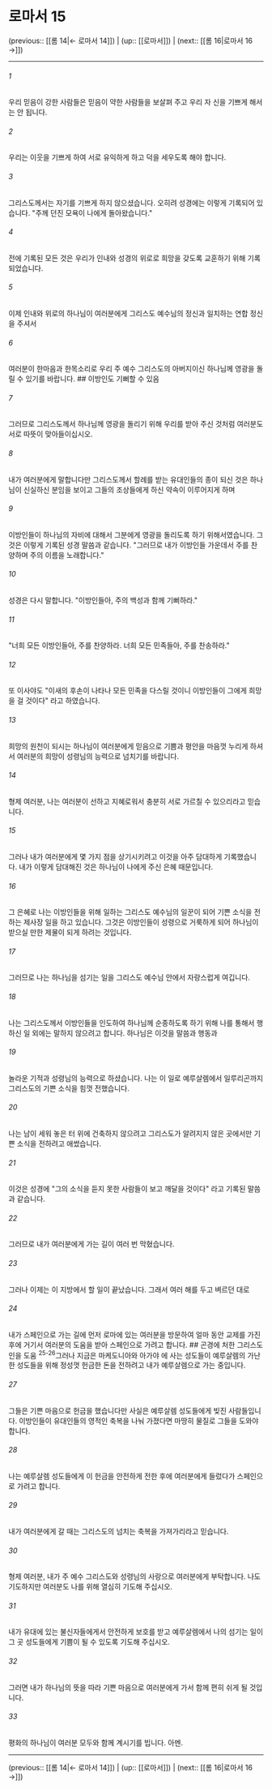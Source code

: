 # 로마서 15

(previous:: [[롬 14|← 로마서 14]]) | (up:: [[로마서]]) | (next:: [[롬 16|로마서 16 →]])

***




###### 1 

우리 믿음이 강한 사람들은 믿음이 약한 사람들을 보살펴 주고 우리 자 신을 기쁘게 해서는 안 됩니다. 



###### 2 

우리는 이웃을 기쁘게 하여 서로 유익하게 하고 덕을 세우도록 해야 합니다. 



###### 3 

그리스도께서는 자기를 기쁘게 하지 않으셨습니다. 오히려 성경에는 이렇게 기록되어 있습니다. "주께 던진 모욕이 나에게 돌아왔습니다." 



###### 4 

전에 기록된 모든 것은 우리가 인내와 성경의 위로로 희망을 갖도록 교훈하기 위해 기록되었습니다. 



###### 5 

이제 인내와 위로의 하나님이 여러분에게 그리스도 예수님의 정신과 일치하는 연합 정신을 주셔서 



###### 6 

여러분이 한마음과 한목소리로 우리 주 예수 그리스도의 아버지이신 하나님께 영광을 돌릴 수 있기를 바랍니다. ## 이방인도 기뻐할 수 있음 



###### 7 

그러므로 그리스도께서 하나님께 영광을 돌리기 위해 우리를 받아 주신 것처럼 여러분도 서로 따뜻이 맞아들이십시오. 



###### 8 

내가 여러분에게 말합니다만 그리스도께서 할례를 받는 유대인들의 종이 되신 것은 하나님이 신실하신 분임을 보이고 그들의 조상들에게 하신 약속이 이루어지게 하며 



###### 9 

이방인들이 하나님의 자비에 대해서 그분에게 영광을 돌리도록 하기 위해서였습니다. 그것은 이렇게 기록된 성경 말씀과 같습니다. "그러므로 내가 이방인들 가운데서 주를 찬양하며 주의 이름을 노래합니다." 



###### 10 

성경은 다시 말합니다. "이방인들아, 주의 백성과 함께 기뻐하라." 



###### 11 

"너희 모든 이방인들아, 주를 찬양하라. 너희 모든 민족들아, 주를 찬송하라." 



###### 12 

또 이사야도 "이새의 후손이 나타나 모든 민족을 다스릴 것이니 이방인들이 그에게 희망을 걸 것이다" 라고 하였습니다. 



###### 13 

희망의 원천이 되시는 하나님이 여러분에게 믿음으로 기쁨과 평안을 마음껏 누리게 하셔서 여러분의 희망이 성령님의 능력으로 넘치기를 바랍니다. 



###### 14 

형제 여러분, 나는 여러분이 선하고 지혜로워서 충분히 서로 가르칠 수 있으리라고 믿습니다. 



###### 15 

그러나 내가 여러분에게 몇 가지 점을 상기시키려고 이것을 아주 담대하게 기록했습니다. 내가 이렇게 담대해진 것은 하나님이 나에게 주신 은혜 때문입니다. 



###### 16 

그 은혜로 나는 이방인들을 위해 일하는 그리스도 예수님의 일꾼이 되어 기쁜 소식을 전하는 제사장 일을 하고 있습니다. 그것은 이방인들이 성령으로 거룩하게 되어 하나님이 받으실 만한 제물이 되게 하려는 것입니다. 



###### 17 

그러므로 나는 하나님을 섬기는 일을 그리스도 예수님 안에서 자랑스럽게 여깁니다. 



###### 18 

나는 그리스도께서 이방인들을 인도하여 하나님께 순종하도록 하기 위해 나를 통해서 행하신 일 외에는 말하지 않으려고 합니다. 하나님은 이것을 말씀과 행동과 



###### 19 

놀라운 기적과 성령님의 능력으로 하셨습니다. 나는 이 일로 예루살렘에서 일루리곤까지 그리스도의 기쁜 소식을 힘껏 전했습니다. 



###### 20 

나는 남이 세워 놓은 터 위에 건축하지 않으려고 그리스도가 알려지지 않은 곳에서만 기쁜 소식을 전하려고 애썼습니다. 



###### 21 

이것은 성경에 "그의 소식을 듣지 못한 사람들이 보고 깨달을 것이다" 라고 기록된 말씀과 같습니다. 



###### 22 

그러므로 내가 여러분에게 가는 길이 여러 번 막혔습니다. 



###### 23 

그러나 이제는 이 지방에서 할 일이 끝났습니다. 그래서 여러 해를 두고 벼르던 대로 



###### 24 

내가 스페인으로 가는 길에 먼저 로마에 있는 여러분을 방문하여 얼마 동안 교제를 가진 후에 거기서 여러분의 도움을 받아 스페인으로 가려고 합니다. ## 곤경에 처한 그리스도인을 도움 <sup class="versenum">25-26</sup>그러나 지금은 마케도니아와 아가야 에 사는 성도들이 예루살렘의 가난한 성도들을 위해 정성껏 헌금한 돈을 전하려고 내가 예루살렘으로 가는 중입니다. 



###### 27 

그들은 기쁜 마음으로 헌금을 했습니다만 사실은 예루살렘 성도들에게 빚진 사람들입니다. 이방인들이 유대인들의 영적인 축복을 나눠 가졌다면 마땅히 물질로 그들을 도와야 합니다. 



###### 28 

나는 예루살렘 성도들에게 이 헌금을 안전하게 전한 후에 여러분에게 들렀다가 스페인으로 가려고 합니다. 



###### 29 

내가 여러분에게 갈 때는 그리스도의 넘치는 축복을 가져가리라고 믿습니다. 



###### 30 

형제 여러분, 내가 주 예수 그리스도와 성령님의 사랑으로 여러분에게 부탁합니다. 나도 기도하지만 여러분도 나를 위해 열심히 기도해 주십시오. 



###### 31 

내가 유대에 있는 불신자들에게서 안전하게 보호를 받고 예루살렘에서 나의 섬기는 일이 그 곳 성도들에게 기쁨이 될 수 있도록 기도해 주십시오. 



###### 32 

그러면 내가 하나님의 뜻을 따라 기쁜 마음으로 여러분에게 가서 함께 편히 쉬게 될 것입니다. 



###### 33 

평화의 하나님이 여러분 모두와 함께 계시기를 빕니다. 아멘.

***

(previous:: [[롬 14|← 로마서 14]]) | (up:: [[로마서]]) | (next:: [[롬 16|로마서 16 →]])
